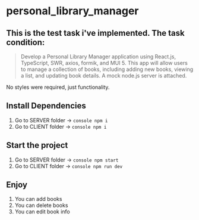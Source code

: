 # personal_library_manager

## This is the test task i've implemented. The task condition:
>Develop a Personal Library Manager application using React.js, TypeScript, SWR, axios, formik, and MUI 5. This app will allow users to manage a collection of books, including adding new books, viewing a list, and updating book details. A mock node.js server is attached.

No styles were required, just functionality.

## Install Dependencies
1. Go to SERVER folder -> ```console npm i```
2. Go to CLIENT folder -> ```console npm i```

## Start the project
1. Go to SERVER folder -> ```console npm start```
2. Go to CLIENT folder -> ```console npm run dev```

## Enjoy
1. You can add books
2. You can delete books
3. You can edit book info
